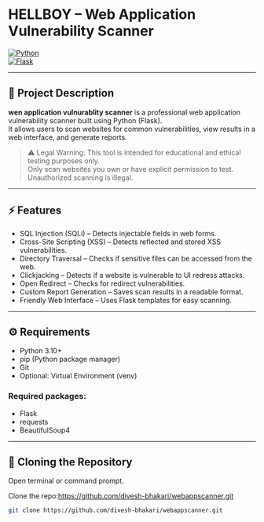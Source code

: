 # HELLBOY – Web Application Vulnerability Scanner

[![Python](https://img.shields.io/badge/Python-3.11-blue.svg)](https://www.python.org/)  
[![Flask](https://img.shields.io/badge/Flask-2.3-green.svg)](https://flask.palletsprojects.com/)

---

## 📖 Project Description

**wen application vulnurablity scanner** is a professional web application vulnerability scanner built using Python (Flask).  
It allows users to scan websites for common vulnerabilities, view results in a web interface, and generate reports.  

> ⚠️ Legal Warning: This tool is intended for educational and ethical testing purposes only.  
> Only scan websites you own or have explicit permission to test. Unauthorized scanning is illegal.

---

## ⚡ Features

- SQL Injection (SQLi) – Detects injectable fields in web forms.  
- Cross-Site Scripting (XSS) – Detects reflected and stored XSS vulnerabilities.  
- Directory Traversal – Checks if sensitive files can be accessed from the web.  
- Clickjacking – Detects if a website is vulnerable to UI redress attacks.  
- Open Redirect – Checks for redirect vulnerabilities.  
- Custom Report Generation – Saves scan results in a readable format.  
- Friendly Web Interface – Uses Flask templates for easy scanning.

---

## ⚙️ Requirements

- Python 3.10+  
- pip (Python package manager)  
- Git  
- Optional: Virtual Environment (venv)  

### Required packages:

- Flask  
- requests  
- BeautifulSoup4  

---

## 💾 Cloning the Repository

Open terminal or command prompt.  

Clone the repo:https://github.com/divesh-bhakari/webappscanner.git

```bash
git clone https://github.com/divesh-bhakari/webappscanner.git
